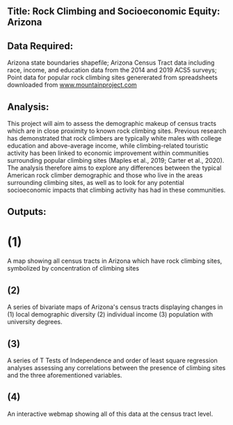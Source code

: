 ## Title: Rock Climbing and Socioeconomic Equity: Arizona

## Data Required: 
Arizona state boundaries shapefile; Arizona Census Tract data including race, income, and education data from the 2014 and 2019 ACS5 surveys; Point data for popular rock climbing sites genererated from spreadsheets downloaded from www.mountainproject.com <br>
## Analysis: 
This project will aim to assess the demographic makeup of census tracts which are in close proximity to known rock climbing sites. Previous research has demonstrated that rock climbers are typically white males with college education and above-average income, while climbing-related touristic activity has been linked to economic improvement within communities surrounding popular climbing sites (Maples et al., 2019; Carter et al., 2020). The analysis therefore aims to explore any differences between the typical American rock climber demographic and those who live in the areas surrounding climbing sites, as well as to look for any potential socioeconomic impacts that climbing activity has had in these communities.
## Outputs: 
# (1) 
A map showing all census tracts in Arizona which have rock climbing sites, symbolized by concentration of climbing sites
## (2)
A series of bivariate maps of Arizona's census tracts displaying changes in (1) local demographic diversity (2) individual income (3) population with university degrees.
## (3) 
A series of T Tests of Independence and order of least square regression analyses assessing any correlations between the presence of climbing sites and the three aforementioned variables.
## (4)
An interactive webmap showing all of this data at the census tract level.
